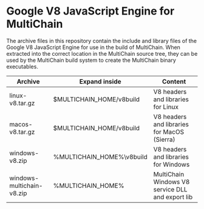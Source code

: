 # Google V8 JavaScript Engine for MultiChain

The archive files in this repository contain the include and library files of the Google V8 JavaScript Engine for use in the build of MultiChain. When extracted into the correct location in the MultiChain source tree, they can be used by the MultiChain build system to create the MultiChain binary executables.

| Archive                   | Expand inside             | Content                                          |
| ------------------------- | ------------------------- | ------------------------------------------------ |
| linux-v8.tar.gz           | $MULTICHAIN_HOME/v8build  | V8 headers and libraries for Linux               |
| macos-v8.tar.gz           | $MULTICHAIN_HOME/v8build  | V8 headers and libraries for MacOS (Sierra)      |
| windows-v8.zip            | %MULTICHAIN_HOME%\v8build | V8 headers and libraries for Windows             |
| windows-multichain-v8.zip |  %MULTICHAIN_HOME%        | MultiChain Windows V8 service DLL and export lib |
